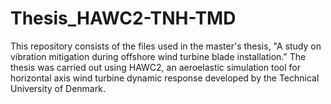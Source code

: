 # Thesis_HAWC2-TNH-TMD
This repository consists of the files used in the master's thesis, "A study on vibration mitigation during offshore wind turbine blade installation." The thesis was carried out using HAWC2, an aeroelastic simulation tool for horizontal axis wind turbine dynamic response developed by the Technical University of Denmark.
